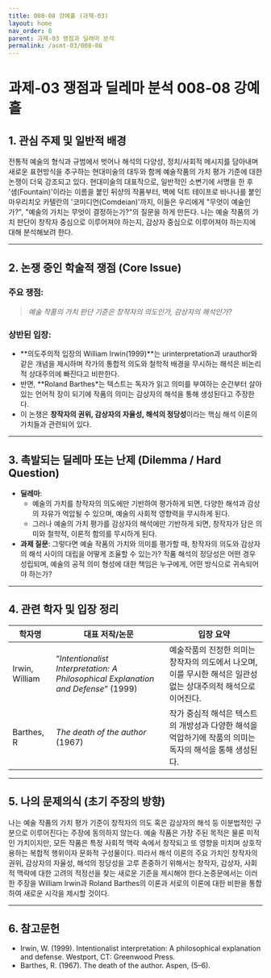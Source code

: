 ```yaml
---
title: 008-08 강예흘 (과제-03)
layout: home
nav_order: 8
parent: 과제-03 쟁점과 딜레마 분석
permalink: /asmt-03/008-08
---
```


# 과제-03 쟁점과 딜레마 분석 008-08 강예흘 

## 1. 관심 주제 및 일반적 배경

전통적 예술의 형식과 규범에서 벗어나 해석의 다양성, 정치/사회적 메시지를 담아내며 새로운 표현방식을 추구하는 현대미술의 대두와 함께 예술작품의 가치 평가 기준에 대한 논쟁이 더욱 강조되고 있다. 현대미술의 대표작으로, 일반적인 소변기에 서명을 한 후 '샘(Fountain)'이라는 이름을 붙인 뒤샹의 작품부터, 벽에 덕트 테이프로 바나나를 붙인 마우리치오 카텔란의 '코미디언(Comdeian)'까지, 이들은 우리에게 "무엇이 예술인가?", "예술의 가치는 무엇이 결정하는가?"의 질문을 하게 만든다. 나는 예술 작품의 가치 판단이 창작자 중심으로 이루어져야 하는지, 감상자 중심으로 이루어져야 하는지에 대해 분석해보려 한다.

---

## 2. 논쟁 중인 학술적 쟁점 (Core Issue)

### 주요 쟁점:  

> *예술 작품의 가치 판단 기준은 창작자의 의도인가, 감상자의 해석인가?*

### 상반된 입장:
- **의도주의적 입장의 William Irwin(1999)**는 urinterpretation과 urauthor와 같은 개념을 제시하며 작가의 통합적 의도와 철학적 배경을 무시하는 해석은 비논리적 상대주의에 빠진다고 비판한다.
- 반면, **Roland Barthes*는 텍스트는 독자가 읽고 의미를 부여하는 순간부터 살아있는 언어적 장이 되기에 작품의 의미는 감상자의 해석을 통해 생성된다고 주장한다.
- 이 논쟁은 **창작자의 권위, 감상자의 자율성, 해석의 정당성**이라는 핵심 해석 이론의 가치들과 관련되어 있다.

---

## 3. 촉발되는 딜레마 또는 난제 (Dilemma / Hard Question)

- **딜레마**: 
  - 예술의 가치를 창작자의 의도에만 기반하여 평가하게 되면, 다양한 해석과 감상의 자유가 억압될 수 있으며, 예술의 사회적 영향력을 무시하게 된다.
  - 그러나 예술의 가치 평가를 감상자의 해석에만 기반하게 되면, 창작자가 담은 의미와 철학적,  이론적 함의를 무시하게 된다.
- **과제 질문**: 그렇다면 예술 작품의 가치와 의미를 평가할 때, 창작자의 의도와 감상자의 해석 사이의 대립을 어떻게 조율할 수 있는가? 작품 해석의 정당성은 어떤 경우 성립되며, 예술의 공적 의미 형성에 대한 책임은 누구에게, 어떤 방식으로 귀속되어야 하는가?

---

## 4. 관련 학자 및 입장 정리

| 학자명             | 대표 저작/논문                                   | 입장 요약 |
|--------------------|---------------------------------------------------|-----------|
| Irwin, William   | “*Intentionalist Interpretation: A Philosophical Explanation and Defense*” (1999)                          | 예술작품의 진정한 의미는 창작자의 의도에서 나오며, 이를 무시한 해석은 일관성 없는 상대주의적 해석으로 이어진다. |
| Barthes, R   | *The death of the author* (1967)                                | 작가 중심적 해석은 텍스트의 개방성과 다양한 해석을 억압하기에 작품의 의미는 독자의 해석을 통해 생성된다. |

---

## 5. 나의 문제의식 (초기 주장의 방향)

나는 예술 작품의 가치 평가 기준이 창작자의 의도 혹은 감상자의 해석 등 이분법적인 구분으로 이루어진다는 주장에 동의하지 않는다. 예술 작품은 가장 주된 목적은 물론 미적인 가치이지만, 모든 작품은 특정 사회적 맥락 속에서 창작되고 또 영향을 미치며 상호작용하는 복합적 행위이자 문화적 구성물이다. 따라서 해석 이론의 주요 가치인 창작자의 권위, 감상자의 자율성, 해석의 정당성을 고루 존중하기 위해서는 창작자, 감상자, 사회적 맥락에 대한 고려의 적정선을 찾는 새로운 기준을 제시해야 한다.논증문에서는 이러한 주장을 William Irwin과 Roland Barthes의 이론과 서로의 이론에 대한 비판을 통합하여 새로운 시각을 제시할 것이다.

---

## 6. 참고문헌

- Irwin, W. (1999). Intentionalist interpretation: A philosophical explanation and defense. Westport, CT: Greenwood Press.
- Barthes, R. (1967). The death of the author. Aspen, (5–6).